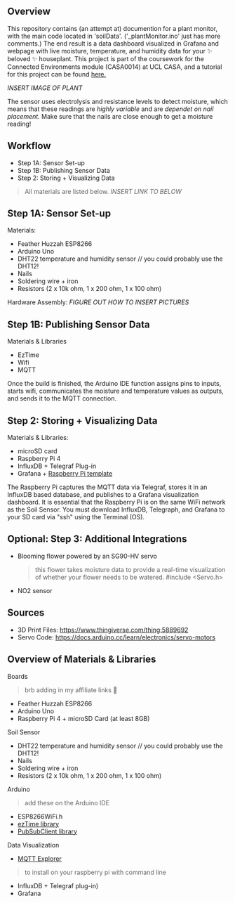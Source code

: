 
## Overview
This repository contains (an attempt at) documention for a plant monitor, with the main code located in 'soilData'. ('_plantMonitor.ino' just has more comments.) The end result is a data dashboard visualized in Grafana and webpage with live moisture, temperature, and humidity data for your ✨ beloved ✨ houseplant. This project is part of the coursework for the Connected Environments module (CASA0014) at UCL CASA, and a tutorial for this project can be found [here.](https://workshops.cetools.org/codelabs/CASA0014-2-Plant-Monitor/index.html?index=..%2F..casa0014#0)

*INSERT IMAGE OF PLANT*

The sensor uses electrolysis and resistance levels to detect moisture, which means that these readings are _highly variable_ and are _dependet on nail placement._ Make sure that the nails are close enough to get a moisture reading! 

## Workflow 
* Step 1A: Sensor Set-up
* Step 1B: Publishing Sensor Data 
* Step 2: Storing + Visualizing Data
>All materials are listed below. *INSERT LINK TO BELOW*

## Step 1A: Sensor Set-up 
Materials: 
* Feather Huzzah ESP8266
* Arduino Uno
* DHT22 temperature and humidity sensor // you could probably use the DHT12!
* Nails
* Soldering wire + iron 
* Resistors (2 x 10k ohm, 1 x 200 ohm, 1 x 100 ohm)

Hardware Assembly: 
 *FIGURE OUT HOW TO INSERT PICTURES*
 

## Step 1B: Publishing Sensor Data 
Materials & Libraries 
* EzTime 
* Wifi
* MQTT
  
Once the build is finished, the Arduino IDE function assigns pins to inputs, starts wifi, communicates the moisture and temperature values as outputs, and sends it to the MQTT connection.

## Step 2: Storing + Visualizing Data 
Materials & Libraries:  
* microSD card
* Raspberry Pi 4
* InfluxDB + Telegraf Plug-in
* Grafana + [Raspberry Pi template](https://github.com/influxdata/community-templates/blob/master/raspberry-pi/raspberry-pi-system.yml)

The Raspberry Pi captures the MQTT data via Telegraf, stores it in an InfluxDB based database, and publishes to a Grafana visualization dashboard. It is essential that the Raspberry Pi is on the same WiFi network as the Soil Sensor.
You must download InfluxDB, Telegraph, and Grafana to your SD card via "ssh" using the Terminal (OS).


## Optional: Step 3: Additional Integrations
* Blooming flower powered by an SG90-HV servo
  > this flower takes moisture data to provide a real-time visualization of whether your flower needs to be watered. 
#include <Servo.h>
  >

  
* NO2 sensor 

## Sources 
- 3D Print Files: https://www.thingiverse.com/thing:5889692
- Servo Code: https://docs.arduino.cc/learn/electronics/servo-motors

## Overview of Materials & Libraries 

Boards
> brb adding in my affiliate links 💸
* Feather Huzzah ESP8266
* Arduino Uno 
* Raspberry Pi 4 + microSD Card (at least 8GB)

Soil Sensor
* DHT22 temperature and humidity sensor // you could probably use the DHT12!
* Nails
* Soldering wire + iron 
* Resistors (2 x 10k ohm, 1 x 200 ohm, 1 x 100 ohm)

Arduino  
> add these on the Arduino IDE
* ESP8266WiFi.h
* [ezTime library](https://github.com/ropg/ezTime)
* [PubSubClient library](https://github.com/knolleary/pubsubclient/releases/tag/v2.8)

Data Visualization
* [MQTT Explorer](http://mqtt-explorer.com/)
> to install on your raspberry pi with command line
* InfluxDB + Telegraf plug-in) 
* Grafana



